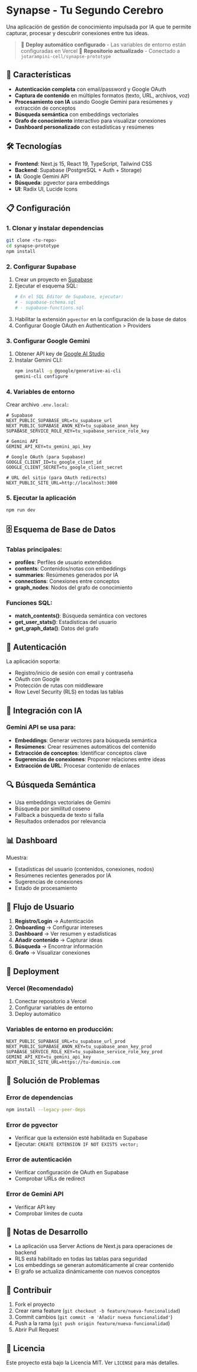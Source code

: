 # Synapse - Tu Segundo Cerebro

Una aplicación de gestión de conocimiento impulsada por IA que te permite capturar, procesar y descubrir conexiones entre tus ideas.

> 🚀 **Deploy automático configurado** - Las variables de entorno están configuradas en Vercel
> 🔄 **Repositorio actualizado** - Conectado a `jotarampini-cell/synapse-prototype`

## 🚀 Características

- **Autenticación completa** con email/password y Google OAuth
- **Captura de contenido** en múltiples formatos (texto, URL, archivos, voz)
- **Procesamiento con IA** usando Google Gemini para resúmenes y extracción de conceptos
- **Búsqueda semántica** con embeddings vectoriales
- **Grafo de conocimiento** interactivo para visualizar conexiones
- **Dashboard personalizado** con estadísticas y resúmenes

## 🛠️ Tecnologías

- **Frontend**: Next.js 15, React 19, TypeScript, Tailwind CSS
- **Backend**: Supabase (PostgreSQL + Auth + Storage)
- **IA**: Google Gemini API
- **Búsqueda**: pgvector para embeddings
- **UI**: Radix UI, Lucide Icons

## 📋 Configuración

### 1. Clonar y instalar dependencias

```bash
git clone <tu-repo>
cd synapse-prototype
npm install
```

### 2. Configurar Supabase

1. Crear un proyecto en [Supabase](https://supabase.com)
2. Ejecutar el esquema SQL:
   ```bash
   # En el SQL Editor de Supabase, ejecutar:
   # - supabase-schema.sql
   # - supabase-functions.sql
   ```
3. Habilitar la extensión `pgvector` en la configuración de la base de datos
4. Configurar Google OAuth en Authentication > Providers

### 3. Configurar Google Gemini

1. Obtener API key de [Google AI Studio](https://makersuite.google.com/app/apikey)
2. Instalar Gemini CLI:
   ```bash
   npm install -g @google/generative-ai-cli
   gemini-cli configure
   ```

### 4. Variables de entorno

Crear archivo `.env.local`:

```env
# Supabase
NEXT_PUBLIC_SUPABASE_URL=tu_supabase_url
NEXT_PUBLIC_SUPABASE_ANON_KEY=tu_supabase_anon_key
SUPABASE_SERVICE_ROLE_KEY=tu_supabase_service_role_key

# Gemini API
GEMINI_API_KEY=tu_gemini_api_key

# Google OAuth (para Supabase)
GOOGLE_CLIENT_ID=tu_google_client_id
GOOGLE_CLIENT_SECRET=tu_google_client_secret

# URL del sitio (para OAuth redirects)
NEXT_PUBLIC_SITE_URL=http://localhost:3000
```

### 5. Ejecutar la aplicación

```bash
npm run dev
```

## 🗄️ Esquema de Base de Datos

### Tablas principales:

- **profiles**: Perfiles de usuario extendidos
- **contents**: Contenidos/notas con embeddings
- **summaries**: Resúmenes generados por IA
- **connections**: Conexiones entre conceptos
- **graph_nodes**: Nodos del grafo de conocimiento

### Funciones SQL:

- **match_contents()**: Búsqueda semántica con vectores
- **get_user_stats()**: Estadísticas del usuario
- **get_graph_data()**: Datos del grafo

## 🔐 Autenticación

La aplicación soporta:
- Registro/inicio de sesión con email y contraseña
- OAuth con Google
- Protección de rutas con middleware
- Row Level Security (RLS) en todas las tablas

## 🤖 Integración con IA

### Gemini API se usa para:
- **Embeddings**: Generar vectores para búsqueda semántica
- **Resúmenes**: Crear resúmenes automáticos del contenido
- **Extracción de conceptos**: Identificar conceptos clave
- **Sugerencias de conexiones**: Proponer relaciones entre ideas
- **Extracción de URL**: Procesar contenido de enlaces

## 🔍 Búsqueda Semántica

- Usa embeddings vectoriales de Gemini
- Búsqueda por similitud coseno
- Fallback a búsqueda de texto si falla
- Resultados ordenados por relevancia

## 📊 Dashboard

Muestra:
- Estadísticas del usuario (contenidos, conexiones, nodos)
- Resúmenes recientes generados por IA
- Sugerencias de conexiones
- Estado de procesamiento

## 🎯 Flujo de Usuario

1. **Registro/Login** → Autenticación
2. **Onboarding** → Configurar intereses
3. **Dashboard** → Ver resumen y estadísticas
4. **Añadir contenido** → Capturar ideas
5. **Búsqueda** → Encontrar información
6. **Grafo** → Visualizar conexiones

## 🚀 Deployment

### Vercel (Recomendado)

1. Conectar repositorio a Vercel
2. Configurar variables de entorno
3. Deploy automático

### Variables de entorno en producción:

```env
NEXT_PUBLIC_SUPABASE_URL=tu_supabase_url_prod
NEXT_PUBLIC_SUPABASE_ANON_KEY=tu_supabase_anon_key_prod
SUPABASE_SERVICE_ROLE_KEY=tu_supabase_service_role_key_prod
GEMINI_API_KEY=tu_gemini_api_key
NEXT_PUBLIC_SITE_URL=https://tu-dominio.com
```

## 🐛 Solución de Problemas

### Error de dependencias
```bash
npm install --legacy-peer-deps
```

### Error de pgvector
- Verificar que la extensión esté habilitada en Supabase
- Ejecutar: `CREATE EXTENSION IF NOT EXISTS vector;`

### Error de autenticación
- Verificar configuración de OAuth en Supabase
- Comprobar URLs de redirect

### Error de Gemini API
- Verificar API key
- Comprobar límites de cuota

## 📝 Notas de Desarrollo

- La aplicación usa Server Actions de Next.js para operaciones de backend
- RLS está habilitado en todas las tablas para seguridad
- Los embeddings se generan automáticamente al crear contenido
- El grafo se actualiza dinámicamente con nuevos conceptos

## 🤝 Contribuir

1. Fork el proyecto
2. Crear rama feature (`git checkout -b feature/nueva-funcionalidad`)
3. Commit cambios (`git commit -m 'Añadir nueva funcionalidad'`)
4. Push a la rama (`git push origin feature/nueva-funcionalidad`)
5. Abrir Pull Request

## 📄 Licencia

Este proyecto está bajo la Licencia MIT. Ver `LICENSE` para más detalles.